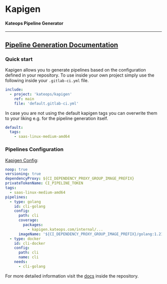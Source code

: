 # Kapigen
#### Kateops Pipeline Generator

---- 

## [Pipeline Generation Documentation](doc/index.md)

### Quick start

Kapigen allows you to generate pipelines based on the configuration defined in your repository.
To use inside your own project simply use the following inside your `.gitlab-ci.yml` file.

```yaml
include:
  - project: 'kateops/kapigen'
    ref: main
    file: 'default.gitlab-ci.yml'
```
In case you are not using the default kapigen tags you can overwrite them to your liking e.g. for the pipeline generation itself.
```yaml
default:
  tags:
    - saas-linux-medium-amd64
```

### Pipelines Configuration

[Kapigen Config](cli/config.kapigen.yaml):

```yaml
noop: true
versioning: true
dependencyProxy: ${CI_DEPENDENCY_PROXY_GROUP_IMAGE_PREFIX}
privateTokenName: CI_PIPELINE_TOKEN
tags:
  - saas-linux-medium-amd64
pipelines:
  - type: golang
    id: cli-golang
    config:
      path: cli
      coverage:
        packages:
          - kapigen.kateops.com/internal/...
      imageName: '${CI_DEPENDENCY_PROXY_GROUP_IMAGE_PREFIX}/golang:1.21.3-alpine3.18'
  - type: docker
    id: cli-docker
    config:
      path: cli
      name: cli
    needs:
      - cli-golang


```

For more detailed information visit the [docs](doc/index.md) inside the repository.
